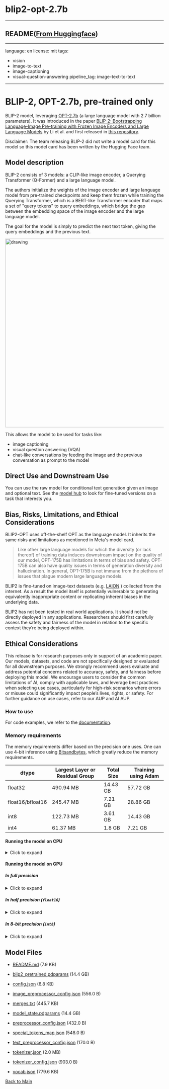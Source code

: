 
# blip2-opt-2.7b
---


## README([From Huggingface](https://huggingface.co/Salesforce/blip2-opt-2.7b))

---
language: en
license: mit
tags:
- vision
- image-to-text 
- image-captioning
- visual-question-answering
pipeline_tag: image-text-to-text
---

# BLIP-2, OPT-2.7b, pre-trained only

BLIP-2 model, leveraging [OPT-2.7b](https://huggingface.co/facebook/opt-2.7b) (a large language model with 2.7 billion parameters).
It was introduced in the paper [BLIP-2: Bootstrapping Language-Image Pre-training with Frozen Image Encoders and Large Language Models](https://arxiv.org/abs/2301.12597) by Li et al. and first released in [this repository](https://github.com/salesforce/LAVIS/tree/main/projects/blip2).

Disclaimer: The team releasing BLIP-2 did not write a model card for this model so this model card has been written by the Hugging Face team.

## Model description

BLIP-2 consists of 3 models: a CLIP-like image encoder, a Querying Transformer (Q-Former) and a large language model.

The authors initialize the weights of the image encoder and large language model from pre-trained checkpoints and keep them frozen
while training the Querying Transformer, which is a BERT-like Transformer encoder that maps a set of "query tokens" to query embeddings,
which bridge the gap between the embedding space of the image encoder and the large language model.

The goal for the model is simply to predict the next text token, giving the query embeddings and the previous text.

<img src="https://huggingface.co/datasets/huggingface/documentation-images/resolve/main/transformers/model_doc/blip2_architecture.jpg"
alt="drawing" width="600"/> 

This allows the model to be used for tasks like:

- image captioning
- visual question answering (VQA)
- chat-like conversations by feeding the image and the previous conversation as prompt to the model

## Direct Use and Downstream Use

You can use the raw model for conditional text generation given an image and optional text. See the [model hub](https://huggingface.co/models?search=Salesforce/blip) to look for
fine-tuned versions on a task that interests you.

## Bias, Risks, Limitations, and Ethical Considerations

BLIP2-OPT uses off-the-shelf OPT as the language model. It inherits the same risks and limitations as mentioned in Meta's model card.

> Like other large language models for which the diversity (or lack thereof) of training
> data induces downstream impact on the quality of our model, OPT-175B has limitations in terms
> of bias and safety. OPT-175B can also have quality issues in terms of generation diversity and
> hallucination. In general, OPT-175B is not immune from the plethora of issues that plague modern
> large language models.
> 
BLIP2 is fine-tuned on image-text datasets (e.g. [LAION](https://laion.ai/blog/laion-400-open-dataset/) ) collected from the internet.  As a result the model itself is potentially vulnerable to generating equivalently inappropriate content or replicating inherent biases in the underlying data.

BLIP2 has not been tested in real world applications. It should not be directly deployed in any applications. Researchers should first carefully assess the safety and fairness of the model in relation to the specific context they’re being deployed within.

## Ethical Considerations
This release is for research purposes only in support of an academic paper. Our models, datasets, and code are not specifically designed or evaluated for all downstream purposes. We strongly recommend users evaluate and address potential concerns related to accuracy, safety, and fairness before deploying this model. We encourage users to consider the common limitations of AI, comply with applicable laws, and leverage best practices when selecting use cases, particularly for high-risk scenarios where errors or misuse could significantly impact people’s lives, rights, or safety. For further guidance on use cases, refer to our AUP and AI AUP.

### How to use

For code examples, we refer to the [documentation](https://huggingface.co/docs/transformers/main/en/model_doc/blip-2#transformers.Blip2ForConditionalGeneration.forward.example).

### Memory requirements

The memory requirements differ based on the precision one uses. One can use 4-bit inference using [Bitsandbytes](https://huggingface.co/blog/4bit-transformers-bitsandbytes), which greatly reduce the memory requirements.

| dtype             | Largest Layer or Residual Group | Total Size | Training using Adam |
|-------------------|---------------------------------|------------|----------------------|
| float32           | 490.94 MB                       | 14.43 GB   | 57.72 GB             |
| float16/bfloat16  | 245.47 MB                       | 7.21 GB    | 28.86 GB             |
| int8              | 122.73 MB                       | 3.61 GB    | 14.43 GB             |
| int4              | 61.37 MB                        | 1.8 GB     | 7.21 GB              |

#### Running the model on CPU

<details>
<summary> Click to expand </summary>

```python
import requests
from PIL import Image
from paddlenlp.transformers import Blip2Processor, Blip2ForConditionalGeneration

processor = Blip2Processor.from_pretrained("Salesforce/blip2-opt-2.7b")
model = Blip2ForConditionalGeneration.from_pretrained("Salesforce/blip2-opt-2.7b")

img_url = 'https://storage.googleapis.com/sfr-vision-language-research/BLIP/demo.jpg' 
raw_image = Image.open(requests.get(img_url, stream=True).raw).convert('RGB')

question = "how many dogs are in the picture?"
inputs = processor(raw_image, question, return_tensors="pd")

out = model.generate(**inputs)
print(processor.decode(out[0], skip_special_tokens=True).strip())
```
</details>

#### Running the model on GPU

##### In full precision 

<details>
<summary> Click to expand </summary>

```python
# pip install accelerate
import requests
from PIL import Image
from paddlenlp.transformers import Blip2Processor, Blip2ForConditionalGeneration

processor = Blip2Processor.from_pretrained("Salesforce/blip2-opt-2.7b")
model = Blip2ForConditionalGeneration.from_pretrained("Salesforce/blip2-opt-2.7b", )

img_url = 'https://storage.googleapis.com/sfr-vision-language-research/BLIP/demo.jpg' 
raw_image = Image.open(requests.get(img_url, stream=True).raw).convert('RGB')

question = "how many dogs are in the picture?"
inputs = processor(raw_image, question, return_tensors="pd").to("cuda")

out = model.generate(**inputs)
print(processor.decode(out[0], skip_special_tokens=True).strip())
```
</details>

##### In half precision (`float16`)

<details>
<summary> Click to expand </summary>

```python
# pip install accelerate
import torch
import requests
from PIL import Image
from paddlenlp.transformers import Blip2Processor, Blip2ForConditionalGeneration

processor = Blip2Processor.from_pretrained("Salesforce/blip2-opt-2.7b")
model = Blip2ForConditionalGeneration.from_pretrained("Salesforce/blip2-opt-2.7b", dtype=paddle.float16, )

img_url = 'https://storage.googleapis.com/sfr-vision-language-research/BLIP/demo.jpg' 
raw_image = Image.open(requests.get(img_url, stream=True).raw).convert('RGB')

question = "how many dogs are in the picture?"
inputs = processor(raw_image, question, return_tensors="pd").to("cuda", paddle.float16)

out = model.generate(**inputs)
print(processor.decode(out[0], skip_special_tokens=True).strip())
```
</details>

##### In 8-bit precision (`int8`)

<details>
<summary> Click to expand </summary>

```python
# pip install accelerate bitsandbytes
import torch
import requests
from PIL import Image
from paddlenlp.transformers import Blip2Processor, Blip2ForConditionalGeneration

processor = Blip2Processor.from_pretrained("Salesforce/blip2-opt-2.7b")
model = Blip2ForConditionalGeneration.from_pretrained("Salesforce/blip2-opt-2.7b", load_in_8bit=True, )

img_url = 'https://storage.googleapis.com/sfr-vision-language-research/BLIP/demo.jpg' 
raw_image = Image.open(requests.get(img_url, stream=True).raw).convert('RGB')

question = "how many dogs are in the picture?"
inputs = processor(raw_image, question, return_tensors="pd").to("cuda", paddle.float16)

out = model.generate(**inputs)
print(processor.decode(out[0], skip_special_tokens=True).strip())
```
</details>



## Model Files

- [README.md](https://paddlenlp.bj.bcebos.com/models/community/Salesforce/blip2-opt-2.7b/README.md) (7.9 KB)

- [blip2_pretrained.pdparams](https://paddlenlp.bj.bcebos.com/models/community/Salesforce/blip2-opt-2.7b/blip2_pretrained.pdparams) (14.4 GB)

- [config.json](https://paddlenlp.bj.bcebos.com/models/community/Salesforce/blip2-opt-2.7b/config.json) (6.8 KB)

- [image_preprocessor_config.json](https://paddlenlp.bj.bcebos.com/models/community/Salesforce/blip2-opt-2.7b/image_preprocessor_config.json) (556.0 B)

- [merges.txt](https://paddlenlp.bj.bcebos.com/models/community/Salesforce/blip2-opt-2.7b/merges.txt) (445.7 KB)

- [model_state.pdparams](https://paddlenlp.bj.bcebos.com/models/community/Salesforce/blip2-opt-2.7b/model_state.pdparams) (14.4 GB)

- [preprocessor_config.json](https://paddlenlp.bj.bcebos.com/models/community/Salesforce/blip2-opt-2.7b/preprocessor_config.json) (432.0 B)

- [special_tokens_map.json](https://paddlenlp.bj.bcebos.com/models/community/Salesforce/blip2-opt-2.7b/special_tokens_map.json) (548.0 B)

- [text_preprocessor_config.json](https://paddlenlp.bj.bcebos.com/models/community/Salesforce/blip2-opt-2.7b/text_preprocessor_config.json) (170.0 B)

- [tokenizer.json](https://paddlenlp.bj.bcebos.com/models/community/Salesforce/blip2-opt-2.7b/tokenizer.json) (2.0 MB)

- [tokenizer_config.json](https://paddlenlp.bj.bcebos.com/models/community/Salesforce/blip2-opt-2.7b/tokenizer_config.json) (903.0 B)

- [vocab.json](https://paddlenlp.bj.bcebos.com/models/community/Salesforce/blip2-opt-2.7b/vocab.json) (779.6 KB)


[Back to Main](../../)